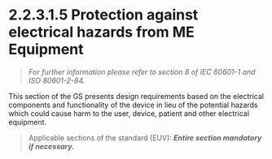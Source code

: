 # 2.2.3.1.5 Protection against electrical hazards from ME Equipment
>*For further information please refer to section 8 of IEC 60601-1 and ISO 80601-2-84.*

This section of the GS presents design requirements based on the electrical components and
functionality of the device in lieu of the potential hazards which could cause harm to the user,
device, patient and other electrical equipment.

> Applicable sections of the standard (EUV):
***Entire section mandatory if necessary.***
